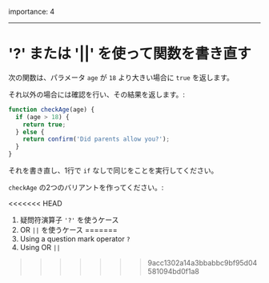 importance: 4

---

# '?' または '||' を使って関数を書き直す


次の関数は、パラメータ `age` が `18` より大きい場合に `true` を返します。

それ以外の場合には確認を行い、その結果を返します。:

```js
function checkAge(age) {
  if (age > 18) {
    return true;
  } else {
    return confirm('Did parents allow you?');
  }
}
```

それを書き直し、1行で `if` なしで同じをことを実行してください。

`checkAge` の2つのバリアントを作ってください。:

<<<<<<< HEAD
1. 疑問符演算子 `'?'` を使うケース
2. OR `||` を使うケース
=======
1. Using a question mark operator `?`
2. Using OR `||`
>>>>>>> 9acc1302a14a3bbabbc9bf95d04581094bd0f1a8
